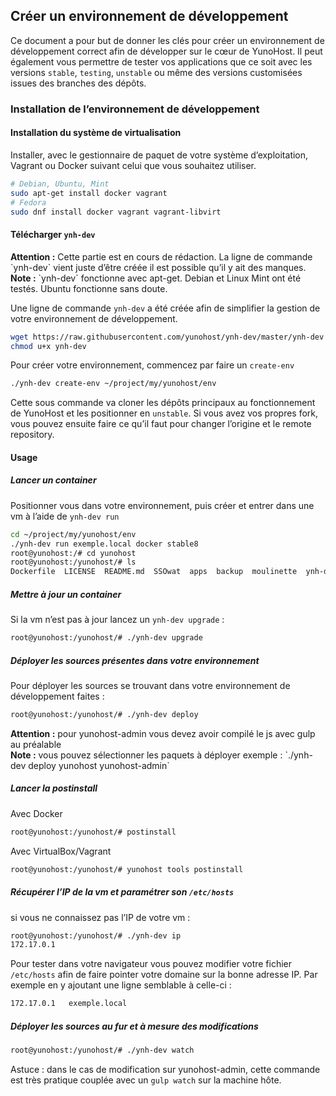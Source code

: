 ## Créer un environnement de développement

Ce document a pour but de donner les clés pour créer un environnement de développement correct afin de développer sur le cœur de YunoHost. Il peut également vous permettre de tester vos applications que ce soit avec les versions `stable`, `testing`, `unstable` ou même des versions customisées issues des branches des dépôts.

### Installation de l’environnement de développement
#### Installation du système de virtualisation
Installer, avec le gestionnaire de paquet de votre système d’exploitation, Vagrant ou Docker suivant celui que vous souhaitez utiliser.

```bash
# Debian, Ubuntu, Mint
sudo apt-get install docker vagrant
# Fedora
sudo dnf install docker vagrant vagrant-libvirt
```

#### Télécharger `ynh-dev`
<div class="alert alert-warning">
<b>Attention :</b> Cette partie est en cours de rédaction. La ligne de commande `ynh-dev` vient juste d’être créée il est possible qu’il y ait des manques.
</div>
<div class="alert alert-warning">
<b>Note :</b> `ynh-dev` fonctionne avec apt-get. Debian et Linux Mint ont été testés. Ubuntu fonctionne sans doute.
</div>

Une ligne de commande `ynh-dev` a été créée afin de simplifier la gestion de votre environnement de développement.

```bash
wget https://raw.githubusercontent.com/yunohost/ynh-dev/master/ynh-dev
chmod u+x ynh-dev
```
Pour créer votre environnement, commencez par faire un `create-env`
```bash
./ynh-dev create-env ~/project/my/yunohost/env
```
Cette sous commande va cloner les dépôts principaux au fonctionnement de YunoHost et les positionner en `unstable`. Si vous avez vos propres fork, vous pouvez ensuite faire ce qu’il faut pour changer l’origine et le remote repository.

#### Usage
##### Lancer un container
Positionner vous dans votre environnement, puis créer et entrer dans une vm à l’aide de `ynh-dev run`
```bash
cd ~/project/my/yunohost/env
./ynh-dev run exemple.local docker stable8
root@yunohost:/# cd yunohost
root@yunohost:/yunohost/# ls
Dockerfile  LICENSE  README.md	SSOwat	apps  backup  moulinette  ynh-dev  yunohost  yunohost-admin  yunohost-vagrant
```

##### Mettre à jour un container
Si la vm n’est pas à jour lancez un `ynh-dev upgrade` :
```bash
root@yunohost:/yunohost/# ./ynh-dev upgrade
```

##### Déployer les sources présentes dans votre environnement
Pour déployer les sources se trouvant dans votre environnement de développement faites :
```bash
root@yunohost:/yunohost/# ./ynh-dev deploy
```

<div class="alert alert-warning">
<b>Attention :</b> pour yunohost-admin vous devez avoir compilé le js avec gulp au préalable
</div>

<div class="alert alert-warning">
<b>Note :</b> vous pouvez sélectionner les paquets à déployer exemple : `./ynh-dev deploy yunohost yunohost-admin`
</div>

##### Lancer la postinstall
Avec Docker
```bash
root@yunohost:/yunohost/# postinstall
```
Avec VirtualBox/Vagrant
```bash
root@yunohost:/yunohost/# yunohost tools postinstall
```

##### Récupérer l’IP de la vm et paramétrer son `/etc/hosts`
si vous ne connaissez pas l’IP de votre vm :
```bash
root@yunohost:/yunohost/# ./ynh-dev ip
172.17.0.1
```

Pour tester dans votre navigateur vous pouvez modifier votre fichier `/etc/hosts` afin de faire pointer votre domaine sur la bonne adresse IP. Par exemple en y ajoutant une ligne semblable à celle-ci :
```bash
172.17.0.1   exemple.local
```

##### Déployer les sources au fur et à mesure des modifications
```bash
root@yunohost:/yunohost/# ./ynh-dev watch
```

Astuce : dans le cas de modification sur yunohost-admin, cette commande est très pratique couplée avec un `gulp watch` sur la machine hôte.
